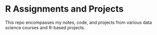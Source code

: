 # R Assignments and Projects
This repo encompasses my notes, code, and projects from various data science courses and R-based projects.

